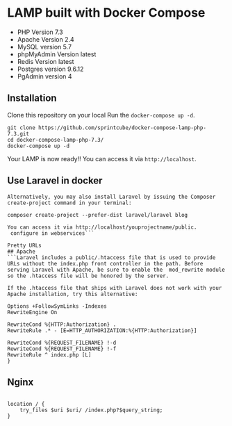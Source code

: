 # LAMP built with Docker Compose


* PHP Version 7.3
* Apache Version 2.4
* MySQL version 5.7
* phpMyAdmin Version latest
* Redis Version latest
* Postgres version 9.6.12
* PgAdmin version 4

## Installation

Clone this repository on your local 
 Run the `docker-compose up -d`.

```shell
git clone https://github.com/sprintcube/docker-compose-lamp-php-7.3.git
cd docker-compose-lamp-php-7.3/
docker-compose up -d
```

Your LAMP  is now ready!! You can access it via `http://localhost`.




## Use Laravel in docker

```Via Composer Create-Project
Alternatively, you may also install Laravel by issuing the Composer create-project command in your terminal:

composer create-project --prefer-dist laravel/laravel blog

You can access it via http://localhost/youprojectname/public. 
 configure in webservices```

Pretty URLs
## Apache
```Laravel includes a public/.htaccess file that is used to provide URLs without the index.php front controller in the path. Before serving Laravel with Apache, be sure to enable the  mod_rewrite module so the .htaccess file will be honored by the server.

If the .htaccess file that ships with Laravel does not work with your Apache installation, try this alternative:

Options +FollowSymLinks -Indexes
RewriteEngine On

RewriteCond %{HTTP:Authorization} .
RewriteRule .* - [E=HTTP_AUTHORIZATION:%{HTTP:Authorization}]

RewriteCond %{REQUEST_FILENAME} !-d
RewriteCond %{REQUEST_FILENAME} !-f
RewriteRule ^ index.php [L]
}
```

## Nginx
```If you are using Nginx, the following directive in your site configuration will direct all requests to the index.php front controller:

location / {
    try_files $uri $uri/ /index.php?$query_string;
}
```
